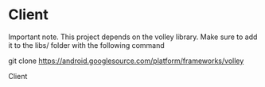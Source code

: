 # Client
Important note. This project depends on the volley library. Make sure to add it to the libs/ folder with the following command

git clone https://android.googlesource.com/platform/frameworks/volley

Client
